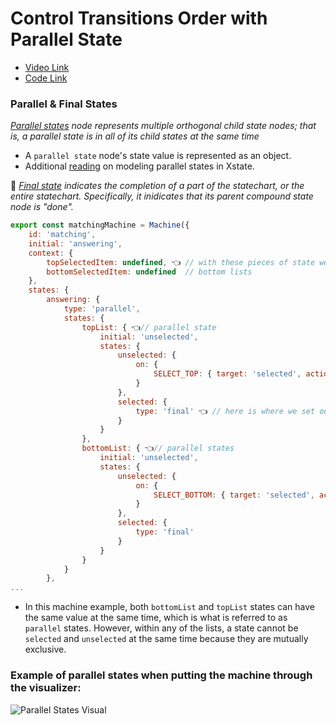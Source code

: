 # Control Transitions Order with Parallel State

- [Video Link](https://egghead.io/lessons/react-control-transitions-order-with-parallel-states)
- [Code Link](https://github.com/isaacplmann/sturdy-uis/tree/lesson4-end)

### Parallel & Final States

_[Parallel states](https://xstate.js.org/docs/guides/parallel.html#parallel-state-nodes) node represents multiple orthogonal child state nodes; that is, a parallel state is in all of its child states at the same time_

- A `parallel state` node's state value is represented as an object.
- Additional [reading](https://dev.to/jacobmparis/modelling-parallel-states-in-xstate-3pe0) on modeling parallel states in Xstate.


🏁 _[Final state](https://xstate.js.org/docs/guides/final.html#final-states) indicates the completion of a part of the statechart, or the entire statechart. Specifically, it inidicates that its parent compound state node is "done"._

```js
export const matchingMachine = Machine({ 
	id: 'matching',
	initial: 'answering', 
	context: {
		topSelectedItem: undefined, 👈 // with these pieces of state we track top &
		bottomSelectedItem: undefined  // bottom lists
	},
	states: {
		answering: {
			type: 'parallel',
			states: {
				topList: { 👈// parallel state
					initial: 'unselected',
					states: {
						unselected: {
							on: {
								SELECT_TOP: { target: 'selected', actions: 'setTopSelectedItem' }
							}
						},
						selected: {
							type: 'final' 👈 // here is where we set out final state
						}
					}
				},
				bottomList: { 👈// parallel states
					initial: 'unselected',
					states: {
						unselected: {
							on: {
								SELECT_BOTTOM: { target: 'selected', actions: 'setBottomSelectedItem' }
							}
						},
						selected: {
							type: 'final' 
						}
					}
				}
			}
		},
...
```

- In this machine example, both `bottomList` and `topList` states can have the same value at the same time, which is what is referred to as `parallel` states. However, within any of the lists, a state cannot be `selected` and `unselected` at the same time because they are mutually exclusive.

### Example of parallel states when putting the machine through the visualizer:

![Parallel States Visual](https://res.cloudinary.com/dzeqyvxo2/image/upload/v1596502942/Screen_Shot_2020-08-03_at_9.01.37_PM_eezeos.png)